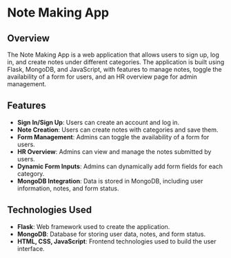 # Note Making App

## Overview
The Note Making App is a web application that allows users to sign up, log in, and create notes under different categories. The application is built using Flask, MongoDB, and JavaScript, with features to manage notes, toggle the availability of a form for users, and an HR overview page for admin management.

## Features
- **Sign In/Sign Up**: Users can create an account and log in.
- **Note Creation**: Users can create notes with categories and save them.
- **Form Management**: Admins can toggle the availability of a form for users.
- **HR Overview**: Admins can view and manage the notes submitted by users.
- **Dynamic Form Inputs**: Admins can dynamically add form fields for each category.
- **MongoDB Integration**: Data is stored in MongoDB, including user information, notes, and form status.

## Technologies Used
- **Flask**: Web framework used to create the application.
- **MongoDB**: Database for storing user data, notes, and form status.
- **HTML, CSS, JavaScript**: Frontend technologies used to build the user interface.

